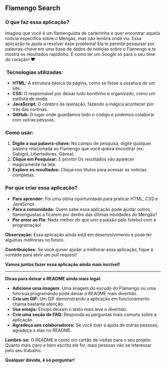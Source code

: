 ##  **Flamengo Search** 

###  **O que faz essa aplicação?**

Imagina que você é um flamenguista de carteirinha e quer encontrar aquela notícia específica sobre o Mengão, mas não lembra onde viu. Essa aplicação te ajuda a resolver esse problema! Ela te permite pesquisar por palavras-chave em uma base de dados de notícias sobre o Flamengo e te mostra os resultados rapidinho. É como ter um Google só para o seu time do coração! ❤️

### ️ **Tecnologias utilizadas:**

* **HTML:** A estrutura básica da página, como se fosse a ossatura de um site.
* **CSS:** O responsável por deixar tudo bonitinho e organizado, como um estilista de moda.
* **JavaScript:** O cérebro da operação, fazendo a mágica acontecer por trás das cortinas.
* **GitHub:** O lugar onde guardamos todo o código e podemos colaborar com outras pessoas.

###  **Como usar:**

1. **Digite a sua palavra-chave:** No campo de pesquisa, digite qualquer palavra relacionada ao Flamengo que você queira encontrar (ex: Gabigol, Libertadores, Gávea).
2. **Clique em Pesquisar:** E pronto! Os resultados vão aparecer magicamente na tela.
3. **Explore os resultados:** Clique nos títulos para acessar as notícias completas.

###  **Por que criar essa aplicação?**

* **Para aprender:** Foi uma ótima oportunidade para praticar HTML, CSS e JavaScript.
* **Para a comunidade:** Quem sabe essa aplicação pode ajudar outros flamenguistas a ficarem por dentro das últimas novidades do Mengão?
* **Por amor ao Fla:** Nada melhor do que unir a paixão pelo futebol com a programação!

**Observação:** Essa aplicação ainda está em desenvolvimento e pode ter algumas melhorias no futuro. 

**Contribuições:** Se você quiser ajudar a melhorar essa aplicação, fique à vontade para abrir um pull request! 

**Vamos juntos fazer essa aplicação ainda mais incrível!** 

---

**Dicas para deixar o README ainda mais legal:**

* **Adicione uma imagem:** Uma imagem do escudo do Flamengo ou uma foto sua programando pode deixar o README mais divertido.
* **Crie um GIF:** Um GIF demonstrando a aplicação em funcionamento chama bastante atenção.
* **Use emojis:** Emojis deixam o texto mais leve e divertido.
* **Crie uma seção de FAQ:** Responda as perguntas mais comuns sobre a aplicação.
* **Agradeça aos colaboradores:** Se você tiver a ajuda de outras pessoas, agradeça a elas no README.

**Lembre-se:** O README é como um cartão de visitas para o seu projeto. Quanto mais claro e bem escrito ele for, mais pessoas vão se interessar pelo seu trabalho. 

**Qualquer dúvida, é só perguntar!** 
